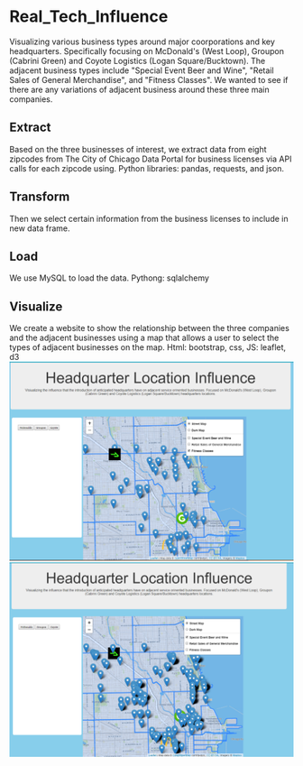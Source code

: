 # Real_Tech_Influence
Visualizing various business types around major coorporations and key headquarters. Specifically focusing on McDonald's (West Loop), Groupon (Cabrini Green) and Coyote Logistics (Logan Square/Bucktown). The adjacent business types include "Special Event Beer and Wine", "Retail Sales of General Merchandise", and "Fitness Classes". We wanted to see if there are any variations of adjacent business around these three main companies. 

## Extract
Based on the three businesses of interest, we extract data from eight zipcodes from The City of Chicago Data Portal for business licenses via API calls for each zipcode using. Python libraries: pandas, requests, and json.

## Transform
Then we select certain information from the business licenses to include in new data frame.

## Load
We use MySQL to load the data. Pythong: sqlalchemy

## Visualize
We create a website to show the relationship between the three companies and the adjacent businesses using a map that allows a user to select the types of adjacent businesses on the map. Html: bootstrap, css, JS: leaflet, d3
![Select Fitness Classes](/static/headquarter_location_influence_fitness_classes_selected.png)
![Select Special Event Beer and Wine](/static/headquarter_location_influence_special_event_beer_and_wine_selected.png)



